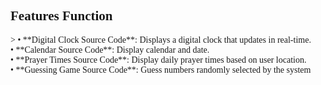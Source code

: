 <link rel="preconnect" href="https://fonts.googleapis.com">
<link rel="preconnect" href="https://fonts.gstatic.com" crossorigin>
<link href="https://fonts.googleapis.com/css2?family=Montserrat:ital,wght@0,100..900;1,100..900&display=swap" rel="stylesheet">

<h2>Features Function</h2>
<body style="font-family: Montserrat;">
> • **Digital Clock Source Code**: Displays a digital clock that updates in real-time.<br>
 • **Calendar Source Code**: Display calendar and date.<br>
 • **Prayer Times Source Code**: Display daily prayer times based on user location.<br>
 • **Guessing Game Source Code**: Guess numbers randomly selected by the system
</body>
